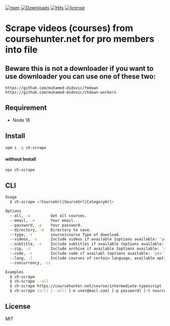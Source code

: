 [![npm](https://flat.badgen.net/npm/v/ch-scrape)](https://www.npmjs.com/package/ch-scrape)
[![Downloads](https://img.shields.io/npm/dm/ch-scrape.svg?style=flat)](https://www.npmjs.org/package/ch-scrape)
[![Hits](https://hits.seeyoufarm.com/api/count/incr/badge.svg?url=https%3A%2F%2Fgithub.com%2Fmuhamed-didovic%2Fch-scrape&count_bg=%2379C83D&title_bg=%23555555&icon=&icon_color=%23E7E7E7&title=hits&edge_flat=false)](https://hits.seeyoufarm.com)
[![license](https://flat.badgen.net/github/license/muhamed-didovic/ch-scrape)](https://github.com/muhamed-didovic/ch-scrape/blob/main/LICENSE)

# Scrape videos (courses) from coursehunter.net for pro members into file
## Beware this is not a downloader if you want to use downloader you can use one of these two:

```
https://github.com/muhamed-didovic/fmdown
https://github.com/muhamed-didovic/chdown-workers
```

## Requirement
- Node 18

## Install
```sh
npm i -g ch-scrape
```

#### without Install
```sh
npx ch-scrape
```

## CLI
```sh
Usage
  $ ch-scrape <?CourseUrl|SourceUrl|CategoryUrl>

Options
  --all, -a         Get all courses.
  --email, -e       Your email.
  --password, -p    Your password.
  --directory, -d   Directory to save.
  --type, -t        source|course Type of download.
  --videos, -v      Include videos if available (options available: 'yes' or 'no', default is 'yes').
  --subtitle, -s    Include subtitles if available (options available: 'yes' or 'no', default is 'no').
  --zip, -z         Include archive if available (options available: 'yes' or 'no', default is 'no').
  --code, -c        Include code if availabl (options available: 'yes' or 'no', default is 'no').
  --lang, -l        Include courses of certain language, available options: 'English', 'Русский' and 'all'
  --concurrency, -cc

Examples
  $ ch-scrape
  $ ch-scrape --all
  $ ch-scrape https://coursehunter.net/course/intermediate-typescript -t course
  $ ch-scrape [url] [--all] [-e user@mail.com] [-p password] [-t source|course] [-v yes|no] [-s yes|no] [-z yes|no] [-c yes|no] [-l English|Русский|all] [-d path-to-directory] [-cc concurrency-number]
```

## License

MIT
